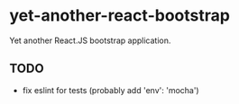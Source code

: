 # yet-another-react-bootstrap
Yet another React.JS bootstrap application.

TODO
----
* fix eslint for tests (probably add 'env': 'mocha')
